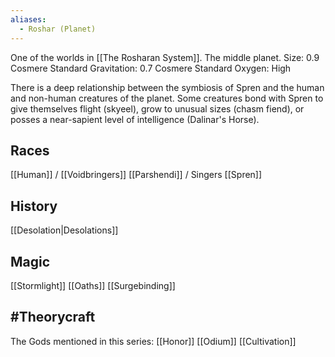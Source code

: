 ```yaml
---
aliases:
  - Roshar (Planet)
---
```


One of the worlds in [[The Rosharan System]]. The middle planet.
Size: 0.9 Cosmere Standard
Gravitation: 0.7 Cosmere Standard
Oxygen: High

There is a deep relationship between the symbiosis of Spren and the human and non-human creatures of the planet. Some creatures bond with Spren to give themselves flight (skyeel), grow to unusual sizes (chasm fiend), or posses a near-sapient level of intelligence (Dalinar's Horse).

## Races
[[Human]] / [[Voidbringers]]
[[Parshendi]] / Singers
[[Spren]]

## History
[[Desolation|Desolations]]

## Magic
[[Stormlight]]
[[Oaths]]
[[Surgebinding]]

## #Theorycraft
The Gods mentioned in this series:
[[Honor]]
[[Odium]]
[[Cultivation]]
